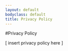 ```yaml
---
layout: default
bodyclass: default
title: Privacy Policy
---
```


#Privacy Policy

[ insert privacy policy here ]
